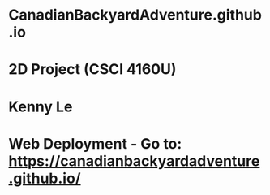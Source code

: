 # CanadianBackyardAdventure.github.io
  
# 2D Project (CSCI 4160U) 
  
# Kenny Le  

# Web Deployment - Go to: https://canadianbackyardadventure.github.io/
